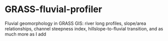 # GRASS-fluvial-profiler
Fluvial geomorphology in GRASS GIS: river long profiles, slope/area relationships, channel steepness index, hillslope-to-fluvial transition, and as much more as I add
